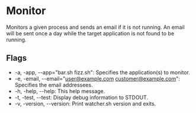 # Monitor
Monitors a given process and sends an email if it is not running.
An email will be sent once a day while the target application is not found to be running.

## Flags

- -a, -app, --app="bar.sh fizz.sh": Specifies the application(s) to monitor.
- -e, -email, --email="user@example.com customer@example.com": Specifies the email addressees.
- -h, -help, --help: This help message.
- -t, -test, --test: Display debug information to STDOUT.
- -v, -version, --version: Print watcher.sh version and exits.
